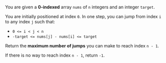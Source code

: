 You are given a **0-indexed** array `nums` of `n` integers and an integer `target`.

You are initially positioned at index `0`. In one step, you can jump from index `i` to any index `j` such that:

- `0 <= i < j < n`
- `-target <= nums[j] - nums[i] <= target`

Return the **maximum number of jumps** you can make to reach index `n - 1`.

If there is no way to reach index `n - 1`, return `-1`.